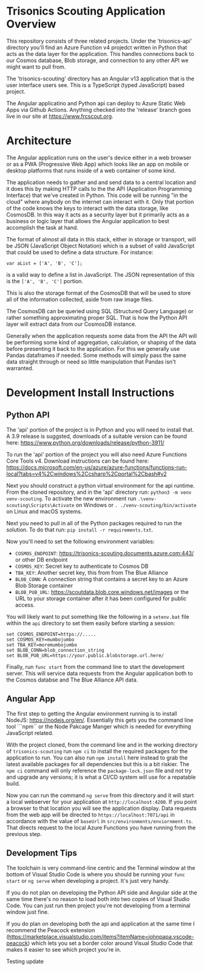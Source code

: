 # Trisonics Scouting Application Overview
This repository consists of three related projects. Under the 'trisonics-api' directory
you'll find an Azure Function v4 projedct written in Python that acts as the
data layer for the application. This handles connections back to our Cosmos
database, Blob storage, and connection to any other API we might want to pull
from.

The 'trisonics-scouting' directory has an Angular v13 application that is the
user interface users see. This is a TypeScript (typed JavaScript) based project.

The Angular applicatino and Python api can deploy to Azure Static Web Apps via
Github Actions. Anything checked into the 'release' branch goes live in our
site at https://www.frcscout.org.

# Architecture
The Angular application runs on the user's device either in a web browser or
as a PWA (Progressive Web App) which looks like an app on mobile or desktop
platforms that runs inside of a web container of some kind.

The application needs to gather and and send data to a central location and it
does this by making HTTP calls to the the API (Application Programming
Interface) that we've created in Python. This code will be running "in the
cloud" where anybody on the internet can interact with it. Only that portion of
the code knows the keys to interact with the data storage, like CosmosDB. In
this way it acts as a security layer but it primarily acts as a business or
logic layer that allows the Angular application to best accomplish the task at
hand.

The format of almost all data in this stack, either in storage or transport,
will be JSON (JavaScript Object Notation) which is a subset of valid JavaScript
that could be used to define a data structure. For instance:
```
var aList = ['A', 'B', 'C'];
```
is a valid way to define a list in JavaScript. The JSON representation of this
is the ```['A', 'B', 'C']``` portion.

This is also the storage format of the CosmosDB that will be used to store all
of the information collected, aside from raw image files.

The CosmosDB can be queried using SQL (Structured Query Language) or rather
something approximating proper SQL. That is how the Python API layer will
extract data from our CosmosDB instance.

Generally when the application requests some data from the API the API will be
performing some kind of aggregation, calculation, or shaping of the data before
presenting it back to the application. For this we generally use Pandas
dataframes if needed. Some methods will simply pass the same data straight
through or need so little manipulation that Pandas isn't warranted.

# Development Install Instructions
## Python API
The 'api' portion of the project is in Python and you will need to install that.
A 3.9 release is suggsted, downloads of a suitable version can be found here:
https://www.python.org/downloads/release/python-3911/

To run the 'api' portion of the project you will also need Azure Functions Core
Tools v4. Download instructions can be found here:
https://docs.microsoft.com/en-us/azure/azure-functions/functions-run-local?tabs=v4%2Cwindows%2Ccsharp%2Cportal%2Cbash#v2

Next you should construct a python virtual environment for the api runtime. From the cloned repository, and in the 'api' directory run:
```python3 -m venv venv-scouting```. To activate the new environment run ```.\venv-scouting\Scripts\Activate``` on Windows or ```. ./venv-scouting/bin/activate``` on Linux and macOS systems.

Next you need to pull in all of the Python packages required to run the solution. To do that run: ```pip install -r requirements.txt```.

Now you'll need to set the following environment variables:
- ```COSMOS_ENDPOINT```: https://trisonics-scouting.documents.azure.com:443/ or other DB endpoint
- ```COSMOS_KEY```: Secret key to authenticate to Cosmos DB
- ```TBA_KEY```: Another secret key, this from from The Blue Alliance
- ```BLOB_CONN```: A connection string that contains a secret key to an Azure Blob Storage container
- ```BLOB_PUB_URL```: https://scoutdata.blob.core.windows.net/images or the URL to your storage container after it has been configured for public access. 

You will likely want to put something like the following in a ```setenv.bat``` file within the ```api``` directory to set them easily before starting a session:
```
set COSMOS_ENDPOINT=https://.....
set COSMOS_KEY=mumbojumbo
set TBA_KEY=moremumbojumbo
set BLOB_CONN=blob_connection_string
set BLOB_PUB_URL=https://your.public.blobstorage.url.here/
```

Finally, run ```func start``` from the command line to start the development server. This will service data requests from the Angular application both to the Cosmos databse and The Blue Alliance API data.

## Angular App
The first step to getting the Angular environment running is to install NodeJS:
https://nodejs.org/en/. Essentially this gets you the command line tool ```npm``
or the Node Pakcage Manger which is needed for everything JavaScript related.

With the project cloned, from the command line and in the working directory of
```trisonics-scouting``` run ```npm ci``` to install the required packages for
the application to run. You can also run ```npm install``` here instead to grab
the latest available packages for all dependencies but this is a bit riskier.
The ```npm ci``` command will only reference the ```package-lock.json``` file
and not try and upgrade any versions; it is what a CI/CD system will use for a
repatable build.

Now you can run the command ```ng serve``` from this directory and it will start
a local webserver for your application at ```http://localhost:4200```. If you
point a browser to that location you will see the application display. Data
requests from the web app will be directed to ```https://localhost:7071/api```
in accordance with the value of ```baseUrl``` in
```src/environments/enviornment.ts```. That directs request to the local Azure
Functions you have running from the previous step.

## Development Tips
The toolchain is very command-line centric and the Terminal window at the bottom of Visual Studio Code is where you should be running your ```func start``` or ```ng serve``` when developing a project. It's just very handy. 

If you do not plan on developing the Python API side and Angular side at the same time there's no reason to load both into two copies of Visual Studio Code. You can just run then project you're not developing from a terminal window just fine.

If you do plan on developing both the api and application at the same time I recommend the Peacock extension (https://marketplace.visualstudio.com/items?itemName=johnpapa.vscode-peacock) which lets you set a border color around Visual Studio Code that makes it easier to see which project you're in.

Testing update
